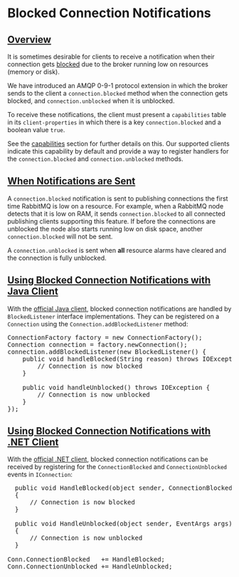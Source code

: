 <!--
Copyright (c) 2005-2023 Broadcom. All Rights Reserved. The term "Broadcom" refers to Broadcom Inc. and/or its subsidiaries.

All rights reserved. This program and the accompanying materials
are made available under the terms of the under the Apache License,
Version 2.0 (the "License”); you may not use this file except in compliance
with the License. You may obtain a copy of the License at

https://www.apache.org/licenses/LICENSE-2.0

Unless required by applicable law or agreed to in writing, software
distributed under the License is distributed on an "AS IS" BASIS,
WITHOUT WARRANTIES OR CONDITIONS OF ANY KIND, either express or implied.
See the License for the specific language governing permissions and
limitations under the License.
-->

# Blocked Connection Notifications

## <a id="overview" class="anchor" href="#overview">Overview</a>

It is sometimes desirable for clients to receive a notification
when their connection gets [blocked](./alarms.html)
due to the broker running low on resources (memory or disk).

We have introduced an AMQP 0-9-1 protocol extension in which the
broker sends to the client a `connection.blocked`
method when the connection gets blocked, and `connection.unblocked` when it is unblocked.

To receive these notifications, the client must present a
`capabilities` table in its `client-properties` in which there is a key
`connection.blocked` and a boolean value `true`.

See the [capabilities](./connections.html#capabilities) section for further
details on this. Our supported clients indicate this capability
by default and provide a way to register handlers for the
`connection.blocked` and `connection.unblocked` methods.


## <a id="notifications" class="anchor" href="#notifications">When Notifications are Sent</a>

A `connection.blocked` notification is sent to
publishing connections the first time RabbitMQ is low on a
resource. For example, when a RabbitMQ node detects that it
is low on RAM, it sends
`connection.blocked` to all connected publishing
clients supporting this feature. If before the connections
are unblocked the node also starts running low on disk space,
another `connection.blocked` will not be sent.

A `connection.unblocked` is sent when **all**
resource alarms have cleared and the connection is fully
unblocked.


## <a id="java" class="anchor" href="#java">Using Blocked Connection Notifications with Java Client</a>

With the [official Java client](./api-guide.html), blocked connection
notifications are handled by `BlockedListener`
interface implementations. They can be registered on a
`Connection` using the
`Connection.addBlockedListener` method:

<pre class="lang-java">
ConnectionFactory factory = new ConnectionFactory();
Connection connection = factory.newConnection();
connection.addBlockedListener(new BlockedListener() {
    public void handleBlocked(String reason) throws IOException {
        // Connection is now blocked
    }

    public void handleUnblocked() throws IOException {
        // Connection is now unblocked
    }
});
</pre>


## <a id="dotnet" class="anchor" href="#dotnet">Using Blocked Connection Notifications with .NET Client</a>

With the [official .NET client](./dotnet-api-guide.html), blocked connection
notifications can be received by registering for the
`ConnectionBlocked` and `ConnectionUnblocked` events in `IConnection`:

<pre class="lang-csharp">
  public void HandleBlocked(object sender, ConnectionBlockedEventArgs args)
  {
      // Connection is now blocked
  }

  public void HandleUnblocked(object sender, EventArgs args)
  {
      // Connection is now unblocked
  }

Conn.ConnectionBlocked   += HandleBlocked;
Conn.ConnectionUnblocked += HandleUnblocked;
</pre>

